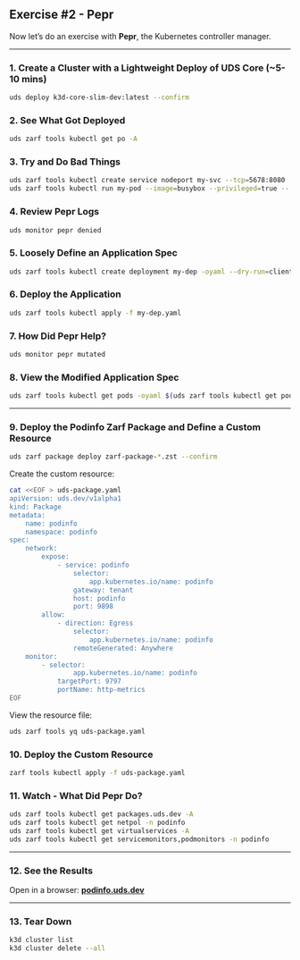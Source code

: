 ## Exercise #2 - Pepr

Now let’s do an exercise with **Pepr**, the Kubernetes controller manager.

---

### 1. Create a Cluster with a Lightweight Deploy of UDS Core (~5-10 mins)

```sh
uds deploy k3d-core-slim-dev:latest --confirm
```

### 2. See What Got Deployed
```bash
uds zarf tools kubectl get po -A
```

### 3. Try and Do Bad Things
```bash
uds zarf tools kubectl create service nodeport my-svc --tcp=5678:8080
uds zarf tools kubectl run my-pod --image=busybox --privileged=true -- date
```

### 4. Review Pepr Logs
```bash
uds monitor pepr denied
```

### 5. Loosely Define an Application Spec
```bash
uds zarf tools kubectl create deployment my-dep -oyaml --dry-run=client --image=busybox -- date > my-dep.yaml && uds zarf tools yq my-dep.yaml
```

### 6. Deploy the Application
```bash
uds zarf tools kubectl apply -f my-dep.yaml
```

### 7. How Did Pepr Help?
```bash
uds monitor pepr mutated
```

### 8. View the Modified Application Spec
```bash
uds zarf tools kubectl get pods -oyaml $(uds zarf tools kubectl get pods -lapp=my-dep -o jsonpath="{.items[0].metadata.name}") | uds zarf tools yq 'del(.status)'
```

---

### 9. Deploy the Podinfo Zarf Package and Define a Custom Resource
```bash
uds zarf package deploy zarf-package-*.zst --confirm
```

Create the custom resource:
```bash
cat <<EOF > uds-package.yaml
apiVersion: uds.dev/v1alpha1
kind: Package
metadata:
    name: podinfo
    namespace: podinfo
spec:
    network:
        expose:
            - service: podinfo
                selector:
                    app.kubernetes.io/name: podinfo
                gateway: tenant
                host: podinfo
                port: 9898
        allow:
            - direction: Egress
                selector:
                    app.kubernetes.io/name: podinfo
                remoteGenerated: Anywhere
    monitor:
        - selector:
                app.kubernetes.io/name: podinfo
            targetPort: 9797
            portName: http-metrics
EOF
```

View the resource file:
```bash
uds zarf tools yq uds-package.yaml
```

### 10. Deploy the Custom Resource
```sh
zarf tools kubectl apply -f uds-package.yaml
```

### 11. Watch - What Did Pepr Do?
```bash
uds zarf tools kubectl get packages.uds.dev -A
uds zarf tools kubectl get netpol -n podinfo
uds zarf tools kubectl get virtualservices -A
uds zarf tools kubectl get servicemonitors,podmonitors -n podinfo
```

---

### 12. See the Results
Open in a browser:
**[podinfo.uds.dev](http://podinfo.uds.dev)**

---

### 13. Tear Down
```bash
k3d cluster list
k3d cluster delete --all
